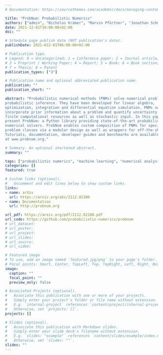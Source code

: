 ```yaml
---
# Documentation: https://sourcethemes.com/academic/docs/managing-content/

title: "ProbNum: Probabilistic Numerics"
authors: ["admin", "Nicholas Krämer", "Marvin Pförtner", "Jonathan Schmidt", "Nathanael Bosch", "Nina Effenberger", "Johannes Zenn", "Alexandra Gessner", "Toni Karvonen", "François-Xavier Briol", "Maren Mahsereci", "Philipp Hennig"]
date: 2021-12-01T10:00:00+02:00
doi: ""

# Schedule page publish date (NOT publication's date).
publishDate: 2021-012-01T06:00:00+02:00

# Publication type.
# Legend: 0 = Uncategorized; 1 = Conference paper; 2 = Journal article;
# 3 = Preprint / Working Paper; 4 = Report; 5 = Book; 6 = Book section;
# 7 = Thesis; 8 = Patent
publication_types: ["3"]

# Publication name and optional abbreviated publication name.
publication: ""
publication_short: ""

abstract: "Probabilistic numerical methods (PNMs) solve numerical problems via
probabilistic inference. They have been developed for linear algebra,
optimization, integration and differential equation simulation. PNMs naturally
incorporate prior information about a problem and quantify uncertainty due to
finite computational resources as well as stochastic input. In this paper, we
present ProbNum: a Python library providing state-of-the-art probabilistic
numerical solvers. ProbNum enables custom composition of PNMs for specific
problem classes via a modular design as well as wrappers for off-the-shelf use.
Tutorials, documentation, developer guides and benchmarks are available online
at www.probnum.org."

# Summary. An optional shortened abstract.
summary: ""

tags: ["probabilistic numerics", "machine learning", "numerical analysis"]
categories: []
featured: true

# Custom links (optional).
#   Uncomment and edit lines below to show custom links.
links:
- name: arXiv
  url: https://arxiv.org/abs/2112.02100
- name: Documentation
  url: http://probnum.org

url_pdf: https://arxiv.org/pdf/2112.02100.pdf
url_code: https://github.com/probabilistic-numerics/probnum
# url_dataset:
# url_poster:
# url_project:
# url_slides: 
# url_source:
# url_video: 

# Featured image
# To use, add an image named `featured.jpg/png` to your page's folder.
# Focal points: Smart, Center, TopLeft, Top, TopRight, Left, Right, BottomLeft, Bottom, BottomRight.
image:
  caption: ""
  focal_point: ""
  preview_only: false

# Associated Projects (optional).
#   Associate this publication with one or more of your projects.
#   Simply enter your project's folder or file name without extension.
#   E.g. `internal-project` references `content/project/internal-project/index.md`.
#   Otherwise, set `projects: []`.
projects: []

# Slides (optional).
#   Associate this publication with Markdown slides.
#   Simply enter your slide deck's filename without extension.
#   E.g. `slides: "example"` references `content/slides/example/index.md`.
#   Otherwise, set `slides: ""`.
slides: ""
---
```

